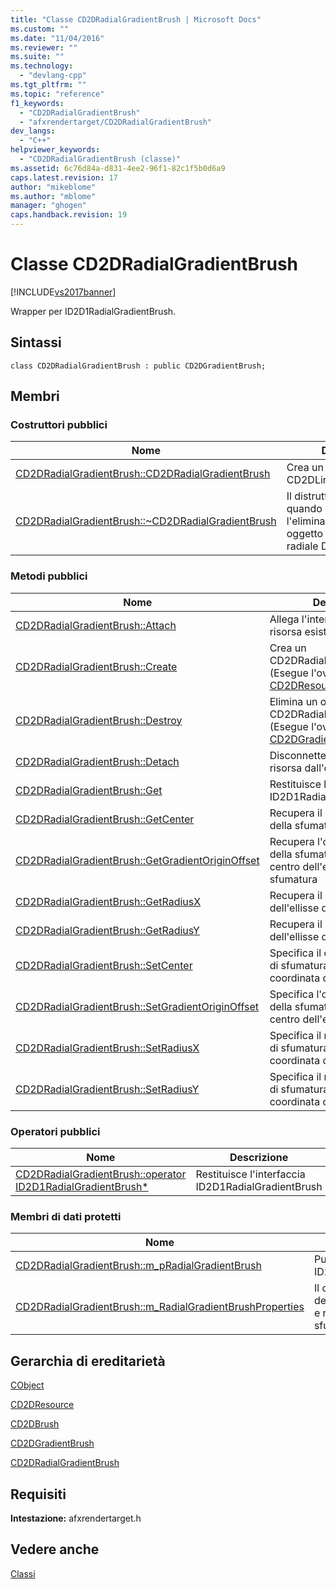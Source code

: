 ```yaml
---
title: "Classe CD2DRadialGradientBrush | Microsoft Docs"
ms.custom: ""
ms.date: "11/04/2016"
ms.reviewer: ""
ms.suite: ""
ms.technology: 
  - "devlang-cpp"
ms.tgt_pltfrm: ""
ms.topic: "reference"
f1_keywords: 
  - "CD2DRadialGradientBrush"
  - "afxrendertarget/CD2DRadialGradientBrush"
dev_langs: 
  - "C++"
helpviewer_keywords: 
  - "CD2DRadialGradientBrush (classe)"
ms.assetid: 6c76d84a-d831-4ee2-96f1-82c1f5b0d6a9
caps.latest.revision: 17
author: "mikeblome"
ms.author: "mblome"
manager: "ghogen"
caps.handback.revision: 19
---
```

# Classe CD2DRadialGradientBrush
[!INCLUDE[vs2017banner](../../assembler/inline/includes/vs2017banner.md)]

Wrapper per ID2D1RadialGradientBrush.  
  
## Sintassi  
  
```  
class CD2DRadialGradientBrush : public CD2DGradientBrush;  
```  
  
## Membri  
  
### Costruttori pubblici  
  
|Nome|Descrizione|  
|----------|-----------------|  
|[CD2DRadialGradientBrush::CD2DRadialGradientBrush](../Topic/CD2DRadialGradientBrush::CD2DRadialGradientBrush.md)|Crea un oggetto CD2DLinearGradientBrush.|  
|[CD2DRadialGradientBrush::~CD2DRadialGradientBrush](../Topic/CD2DRadialGradientBrush::~CD2DRadialGradientBrush.md)|Il distruttore.  Chiamato quando è in corso l'eliminazione di un oggetto pennello sfumato radiale D2D.|  
  
### Metodi pubblici  
  
|Nome|Descrizione|  
|----------|-----------------|  
|[CD2DRadialGradientBrush::Attach](../Topic/CD2DRadialGradientBrush::Attach.md)|Allega l'interfaccia della risorsa esistente all'oggetto|  
|[CD2DRadialGradientBrush::Create](../Topic/CD2DRadialGradientBrush::Create.md)|Crea un CD2DRadialGradientBrush.  \(Esegue l'override di [CD2DResource::Create](../Topic/CD2DResource::Create.md)\).|  
|[CD2DRadialGradientBrush::Destroy](../Topic/CD2DRadialGradientBrush::Destroy.md)|Elimina un oggetto CD2DRadialGradientBrush.  \(Esegue l'override di [CD2DGradientBrush::Destroy](../Topic/CD2DGradientBrush::Destroy.md)\).|  
|[CD2DRadialGradientBrush::Detach](../Topic/CD2DRadialGradientBrush::Detach.md)|Disconnette l'interfaccia della risorsa dall'oggetto|  
|[CD2DRadialGradientBrush::Get](../Topic/CD2DRadialGradientBrush::Get.md)|Restituisce l'interfaccia ID2D1RadialGradientBrush|  
|[CD2DRadialGradientBrush::GetCenter](../Topic/CD2DRadialGradientBrush::GetCenter.md)|Recupera il centro dell'ellisse della sfumatura|  
|[CD2DRadialGradientBrush::GetGradientOriginOffset](../Topic/CD2DRadialGradientBrush::GetGradientOriginOffset.md)|Recupera l'offset dell'origine della sfumatura relativo al centro dell'ellisse della sfumatura|  
|[CD2DRadialGradientBrush::GetRadiusX](../Topic/CD2DRadialGradientBrush::GetRadiusX.md)|Recupera il raggio x dell'ellisse della sfumatura|  
|[CD2DRadialGradientBrush::GetRadiusY](../Topic/CD2DRadialGradientBrush::GetRadiusY.md)|Recupera il raggio y dell'ellisse della sfumatura|  
|[CD2DRadialGradientBrush::SetCenter](../Topic/CD2DRadialGradientBrush::SetCenter.md)|Specifica il centro dell'ellisse di sfumatura nello spazio della coordinata del pennello|  
|[CD2DRadialGradientBrush::SetGradientOriginOffset](../Topic/CD2DRadialGradientBrush::SetGradientOriginOffset.md)|Specifica l'offset dell'origine della sfumatura relativo al centro dell'ellisse di sfumatura|  
|[CD2DRadialGradientBrush::SetRadiusX](../Topic/CD2DRadialGradientBrush::SetRadiusX.md)|Specifica il raggio x dell'ellisse di sfumatura nello spazio della coordinata del pennello|  
|[CD2DRadialGradientBrush::SetRadiusY](../Topic/CD2DRadialGradientBrush::SetRadiusY.md)|Specifica il raggio y dell'ellisse di sfumatura nello spazio della coordinata del pennello|  
  
### Operatori pubblici  
  
|Nome|Descrizione|  
|----------|-----------------|  
|[CD2DRadialGradientBrush::operator ID2D1RadialGradientBrush\*](../Topic/CD2DRadialGradientBrush::operator%20ID2D1RadialGradientBrush*.md)|Restituisce l'interfaccia ID2D1RadialGradientBrush|  
  
### Membri di dati protetti  
  
|Nome|Descrizione|  
|----------|-----------------|  
|[CD2DRadialGradientBrush::m\_pRadialGradientBrush](../Topic/CD2DRadialGradientBrush::m_pRadialGradientBrush.md)|Puntatore a un oggetto ID2D1RadialGradientBrush.|  
|[CD2DRadialGradientBrush::m\_RadialGradientBrushProperties](../Topic/CD2DRadialGradientBrush::m_RadialGradientBrushProperties.md)|Il centro, l'offset dell'origine della sfumatura e raggio x e raggio y della sfumatura del pennello.|  
  
## Gerarchia di ereditarietà  
 [CObject](../../mfc/reference/cobject-class.md)  
  
 [CD2DResource](../../mfc/reference/cd2dresource-class.md)  
  
 [CD2DBrush](../../mfc/reference/cd2dbrush-class.md)  
  
 [CD2DGradientBrush](../../mfc/reference/cd2dgradientbrush-class.md)  
  
 [CD2DRadialGradientBrush](../../mfc/reference/cd2dradialgradientbrush-class.md)  
  
## Requisiti  
 **Intestazione:** afxrendertarget.h  
  
## Vedere anche  
 [Classi](../../mfc/reference/mfc-classes.md)